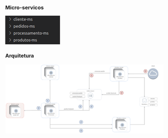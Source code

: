 ### Micro-servicos
![alt Micro-servicos](micro-servicos.png)

### Arquitetura
![alt Desenho da arquitetura](desenho_arquitetura.png)